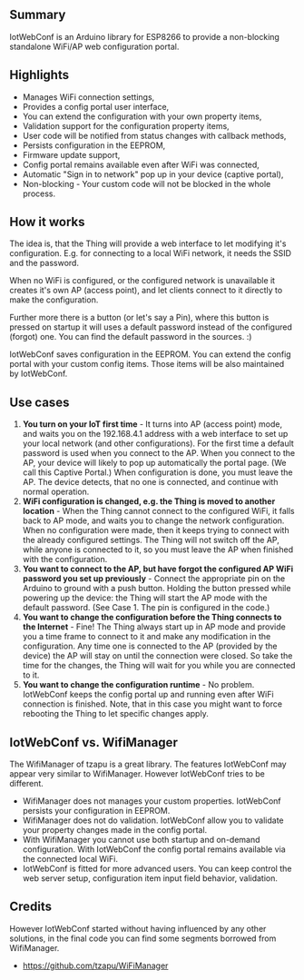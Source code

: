 ## Summary
IotWebConf is an Arduino library for ESP8266 to provide a non-blocking standalone WiFi/AP web configuration portal.

## Highlights
  - Manages WiFi connection settings,
  - Provides a config portal user interface,
  - You can extend the configuration with your own property items,
  - Validation support for the configuration property items,
  - User code will be notified from status changes with callback methods,
  - Persists configuration in the EEPROM,
  - Firmware update support,
  - Config portal remains available even after WiFi was connected,
  - Automatic "Sign in to network" pop up in your device (captive portal),
  - Non-blocking - Your custom code will not be blocked in the whole process.

## How it works
The idea is, that the Thing will provide a web interface to let modifying it's configuration. E.g. for connecting to a local WiFi network, it needs the SSID and the password.

When no WiFi is configured, or the configured network is unavailable it creates it's own AP (access point), and let clients connect to it directly to make the configuration.

Further more there is a button (or let's say a Pin), where this button is pressed on startup it will uses a default password instead of the configured (forgot) one.
You can find the default password in the sources. :)

IotWebConf saves configuration in the EEPROM. You can extend the config portal with your custom config items. Those items will be also maintained by IotWebConf.

## Use cases
  1. **You turn on your IoT first time** - It turns into AP (access point) mode, and waits you on the 192.168.4.1 address with a web interface to set up your local network (and other configurations). For the first time a default password is used when you connect to the AP. When you connect to the AP, your device will likely to pop up automatically the portal page. (We call this Captive Portal.) When configuration is done, you must leave the AP. The device detects, that no one is connected, and continue with normal operation.
  1. **WiFi configuration is changed, e.g. the Thing is moved to another location** - When the Thing cannot connect to the configured WiFi, it falls back to AP mode, and waits you to change the network configuration. When no configuration were made, then it keeps trying to connect with the already configured settings. The Thing will not switch off the AP, while anyone is connected to it, so you must leave the AP when finished with the configuration.
  1. **You want to connect to the AP, but have forgot the configured AP WiFi password you set up previously** - Connect the appropriate pin on the Arduino to ground with a push button. Holding the button pressed while powering up the device: the Thing will start the AP mode with the default password. (See Case 1. The pin is configured in the code.)
  1. **You want to change the configuration before the Thing connects to the Internet** - Fine! The Thing always start up in AP mode and provide you a time frame to connect to it and make any modification in the configuration. Any time one is connected to the AP (provided by the device) the AP will stay on until the connection were closed. So take the time for the changes, the Thing will wait for you while you are connected to it.
  1. **You want to change the configuration runtime** - No problem. IotWebConf keeps the config portal up and running even after WiFi connection is finished. Note, that in this case you might want to force rebooting the Thing to let specific changes apply.

## IotWebConf vs. WifiManager
The WifiManager of tzapu is a great library. The features IotWebConf may appear very similar to WifiManager. However IotWebConf tries to be different.
  - WifiManager does not manages your custom properties. IotWebConf persists your configuration in EEPROM.
  - WifiManager does not do validation. IotWebConf allow you to validate your property changes made in the config portal.
  - With WifiManager you cannot use both startup and on-demand configuration. With IotWebConf the config portal remains available via the connected local WiFi.
  - IotWebConf is fitted for more advanced users. You can keep control the web server setup, configuration item input field behavior, validation.

## Credits
However IotWebConf started without having influenced by any other solutions, in the final code you can find some segments borrowed from WifiManager.
  - https://github.com/tzapu/WiFiManager

